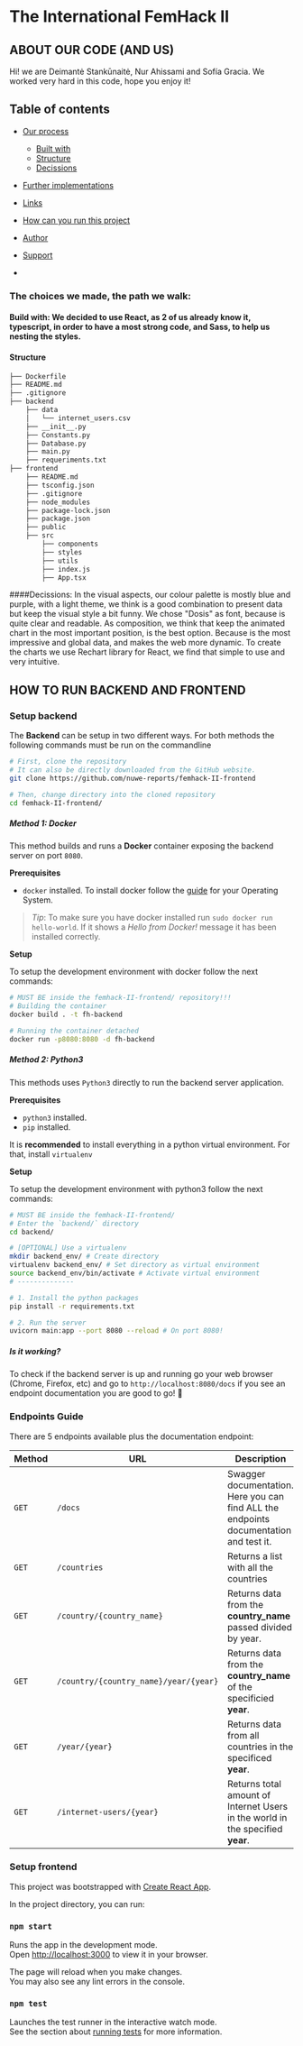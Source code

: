 # The International FemHack II 

## ABOUT OUR CODE (AND US)
Hi! we are Deimantė Stankūnaitė, Nur Ahissami and Sofía Gracia. We worked very hard in this code, hope you enjoy it!

## Table of contents

- [Our process](#the-choices-we-made)

  - [Built with](#built-with)
  - [Structure](#elements-that-we-have-to-show-and-structure)  
  - [Decissions](#decissions)
  

- [Further implementations](#further-implementations)
- [Links](#links)
- [How can you run this project](#how-can-you-run-this-project)
- [Author](#author)
- [Support](#support-🖤)

- 
### The choices we made, the path we walk:
#### Build with: We decided to use React, as 2 of us already know it, typescript, in order to have a most strong code, and Sass, to help us nesting the styles.
#### Structure
```bash
├── Dockerfile
├── README.md
├── .gitignore
├── backend
    ├── data
    │   └── internet_users.csv
    ├── __init__.py
    ├── Constants.py
    ├── Database.py
    ├── main.py
    ├── requeriments.txt
├── frontend
    ├── README.md
    ├── tsconfig.json
    ├── .gitignore
    ├── node_modules
    ├── package-lock.json
    ├── package.json
    ├── public
    ├── src
        ├── components
        ├── styles
        ├── utils
        ├── index.js
        ├── App.tsx 
```

####Decissions: In the visual aspects, our colour palette is mostly blue and purple, with a light theme, we think is a good combination to present data but keep the visual style a bit funny. We chose "Dosis" as font, because is quite clear and readable.
As composition, we think that keep the animated chart in the most important position, is the best option. Because is the most impressive and global data, and makes the web more dynamic.
To create the charts we use Rechart library for React, we find that simple to use and very intuitive.


## HOW TO RUN BACKEND AND FRONTEND

### Setup backend

The **Backend** can be setup in two different ways.
For both methods the following commands must be run on the commandline

```bash
# First, clone the repository
# It can also be directly downloaded from the GitHub website.
git clone https://github.com/nuwe-reports/femhack-II-frontend

# Then, change directory into the cloned repository
cd femhack-II-frontend/
```

##### Method 1: Docker

This method builds and runs a **Docker** container exposing the backend server on port `8080`.

**Prerequisites**
- `docker` installed. To install docker follow the [guide](https://docs.docker.com/engine/install/) for your Operating System.
> *Tip*: To make sure you have docker installed run `sudo docker run hello-world`. If it shows a *Hello from Docker!* message it has been installed correctly.


**Setup**

To setup the development environment with docker follow the next commands:
```bash
# MUST BE inside the femhack-II-frontend/ repository!!!
# Building the container
docker build . -t fh-backend

# Running the container detached
docker run -p8080:8080 -d fh-backend 
```

##### Method 2: Python3

This methods uses `Python3` directly to run the backend server application.

**Prerequisites**
- `python3` installed.
- `pip` installed.

It is **recommended** to install everything in a python virtual environment. For that, install `virtualenv`

**Setup**

To setup the development environment with python3 follow the next commands:
```bash
# MUST BE inside the femhack-II-frontend/
# Enter the `backend/` directory
cd backend/

# [OPTIONAL] Use a virtualenv
mkdir backend_env/ # Create directory
virtualenv backend_env/ # Set directory as virtual environment
source backend_env/bin/activate # Activate virtual environment
# --------------

# 1. Install the python packages
pip install -r requirements.txt

# 2. Run the server
uvicorn main:app --port 8080 --reload # On port 8080!
```

##### Is it working?
To check if the backend server is up and running go your web browser (Chrome, Firefox, etc) and go to 
`http://localhost:8080/docs` if you see an endpoint documentation you are good to go! :tada:


### Endpoints Guide

There are 5 endpoints available plus the documentation endpoint:

| Method | URL | Description |
| ----- | --------| ------ |
| `GET` | `/docs` | Swagger documentation. Here you can find ALL the endpoints documentation and test it.|
| `GET` | `/countries` | Returns a list with all the countries |
| `GET` | `/country/{country_name}` | Returns data from the **country_name** passed divided by year. |
| `GET` | `/country/{country_name}/year/{year}` | Returns data from the **country_name** of the specificied **year**. |
| `GET` | `/year/{year}` | Returns data from all countries in the specificed **year**. |
| `GET` | `/internet-users/{year}` | Returns total amount of Internet Users in the world in the specified **year**. |

### Setup frontend
This project was bootstrapped with [Create React App](https://github.com/facebook/create-react-app).

In the project directory, you can run:

### `npm start`

Runs the app in the development mode.\
Open [http://localhost:3000](http://localhost:3000) to view it in your browser.

The page will reload when you make changes.\
You may also see any lint errors in the console.

### `npm test`

Launches the test runner in the interactive watch mode.\
See the section about [running tests](https://facebook.github.io/create-react-app/docs/running-tests) for more information.
